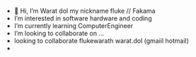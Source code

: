 - 👋 Hi, I’m Warat dol my nickname fluke // Fakama
- I’m interested in software hardware and coding
- I’m currently learning ComputerEngineer
- I’m looking to collaborate on ...
- looking to collaborate flukewarath warat.dol (gmaiil hotmail)
-
